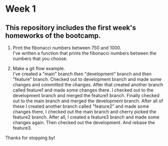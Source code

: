 # Week 1

## This repository includes the first week's homeworks of the bootcamp.

1. Print the fibonacci numbers between 750 and 1000.\
I've written a function that prints the fibonacci numbers between the numbers that you choose.

2. Make a git flow example.\
I've created a "main" branch then "development" branch and then "feature" branch. Checked out to development branch and made some changes and committed the changes. After that created another branch called feature1 and made some changes there. I checked out to the development branch and merged the feature1 branch. Finally checked out to the main branch and merged the development branch. After all of these I created another branch called "feature2" and made some changes there, I checked out the main branch and cherry picked the feature2 branch. After all, I created a feature3 branch and made some changes again. Then checked out the development. And rebase the feature3.

Thanks for stopping by!
